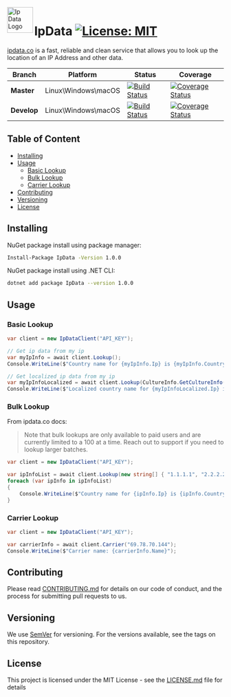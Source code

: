 <a href="https://ipdata.co/">
    <img src="https://image.ibb.co/iDQdUS/ipdatalogo.png" alt="Ip Data Logo" title="IpData" align="left" height="60" />
</a>

# IpData [![License: MIT](https://img.shields.io/badge/License-MIT-blue.svg)](https://github.com/alexkhil/IpData/blob/master/LICENSE) 

[ipdata.co](https://ipdata.co/) is a fast, reliable and clean service that allows you to look up the location of an IP Address and other data.

| Branch | Platform | Status | Coverage |
| ------ | ------ | ------ | ------ |
| **Master** | Linux\Windows\macOS | [![Build Status](https://dev.azure.com/alexkhildev/IpData/_apis/build/status/outer-loop?branchName=master)](https://dev.azure.com/alexkhildev/IpData/_build/latest?definitionId=4?branchName=master) | [![Coverage Status](https://coveralls.io/repos/github/alexkhil/IpData/badge.svg?branch=%28no+branch%29)](https://coveralls.io/github/alexkhil/IpData?branch=%28no+branch%29) |
| **Develop** | Linux\Windows\macOS | [![Build Status](https://dev.azure.com/alexkhildev/IpData/_apis/build/status/gated?branchName=develop)](https://dev.azure.com/alexkhildev/IpData/_build/latest?definitionId=3?branchName=develop) | [![Coverage Status](https://coveralls.io/repos/github/alexkhil/IpData/badge.svg?branch=develop)](https://coveralls.io/github/alexkhil/IpData?branch=develop) |

## Table of Content

- [Installing](#installing)
- [Usage](#usage)
  - [Basic Lookup](#basic-lookup)
  - [Bulk Lookup](#bulk-lookup)
  - [Carrier Lookup](#carrier-lookup)
- [Contributing](#contributing)
- [Versioning](#versioning)
- [License](#license)

## Installing

NuGet package install using package manager:

```bash
Install-Package IpData -Version 1.0.0
```

NuGet package install using .NET CLI:

```bash
dotnet add package IpData --version 1.0.0
```

## Usage

### Basic Lookup

```C#
var client = new IpDataClient("API_KEY");

// Get ip data from my ip
var myIpInfo = await client.Lookup();
Console.WriteLine($"Country name for {myIpInfo.Ip} is {myIpInfo.CountryName}");

// Get localized ip data from my ip
var myIpInfoLocalized = await client.Lookup(CultureInfo.GetCultureInfo("zh-CN"));
Console.WriteLine($"Localized country name for {myIpInfoLocalized.Ip} is {myIpInfoLocalized.CountryName}");
```

### Bulk Lookup

From ipdata.co docs:
> Note that bulk lookups are only available to paid users and are currently limited to a 100 at a time. Reach out to support if you need to lookup larger batches.

```C#
var client = new IpDataClient("API_KEY");

var ipInfoList = await client.Lookup(new string[] { "1.1.1.1", "2.2.2.2", "3.3.3.3" });
foreach (var ipInfo in ipInfoList)
{
    Console.WriteLine($"Country name for {ipInfo.Ip} is {ipInfo.CountryName}");
}
```

### Carrier Lookup

```C#
var client = new IpDataClient("API_KEY");

var carrierInfo = await client.Carrier("69.78.70.144");
Console.WriteLine($"Carrier name: {carrierInfo.Name}");
```

## Contributing

Please read [CONTRIBUTING.md][CONTRIBUTING] for details on our code of conduct, and the process for submitting pull requests to us.

## Versioning

We use [SemVer] for versioning. For the versions available, see the tags on this repository. 

## License

This project is licensed under the MIT License - see the [LICENSE.md][LICENSE] file for details


[AzureStatus]: https://dev.azure.com/alexkhildev/IpData/_apis/build/status/gated?branchName=master
[IpDataLogo]: https://image.ibb.co/iDQdUS/ipdatalogo.png
[SemVer]: http://semver.org/
[CONTRIBUTING]: https://github.com/alexkhil/IpData/blob/master/.github/CONTRIBUTING.md
[LICENSE]: https://github.com/alexkhil/IpData/blob/master/LICENSE
